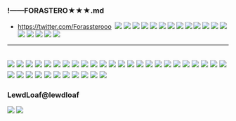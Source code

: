 ### !——FORASTERO★★★.md
- https://twitter.com/Forassterooo
![]()
![](https://pbs.twimg.com/media/EHCAZMOWkAIioUJ?format=jpg&name=4096x4096)
![](https://pbs.twimg.com/media/EFQUjvEWkAcYjeY?format=jpg&name=4096x4096)
![](https://pbs.twimg.com/media/EGNsEvOUcAAsSc9?format=jpg&name=4096x4096)
![](https://pbs.twimg.com/media/EGyrgrOWoAAlwYO?format=jpg&name=4096x4096)
![](https://pbs.twimg.com/media/EGyrgrPX4AAx9Sb?format=jpg&name=4096x4096)
![](https://pbs.twimg.com/media/EGyrgr_WkAAYSLP?format=jpg&name=4096x4096)
![](https://pbs.twimg.com/media/EGtGNYmX4AAu_QH?format=jpg&name=4096x4096)
![](https://pbs.twimg.com/media/EGi_lTaXkAA_dso?format=jpg&name=4096x4096)
![](https://pbs.twimg.com/media/EGdrdtuX0AEZsm8?format=jpg&name=4096x4096)
![](https://pbs.twimg.com/media/EGdg_yLXkAMZZ5c?format=jpg&name=4096x4096)
![](https://pbs.twimg.com/media/EGI9ZtGXkAABqPd?format=jpg&name=4096x4096)
![](https://pbs.twimg.com/media/EGEysKZWkAUary3?format=jpg&name=4096x4096)
![](https://pbs.twimg.com/media/EGDzvLiXYAI3aip?format=jpg&name=4096x4096)
![](https://pbs.twimg.com/media/EFlOqL-XkAI4rGm?format=jpg&name=4096x4096)
![](https://pbs.twimg.com/media/EEXu8y-XkAENwk8?format=jpg&name=4096x4096)
![](https://pbs.twimg.com/media/EEXu8zVXkAAHQjz?format=jpg&name=4096x4096)
![](https://pbs.twimg.com/media/EEXu8y_WwAEs_co?format=jpg&name=4096x4096)
![](https://pbs.twimg.com/media/EEXu8zmWsAAuqI0?format=jpg&name=4096x4096)
---
![](https://pbs.twimg.com/media/EDpsCtzXYAAGWxh?format=jpg&name=4096x4096)
![](https://pbs.twimg.com/media/EDP5HaLXkAAfHn2?format=jpg&name=4096x4096)
![](https://pbs.twimg.com/media/ECxGcOjX4AIHRHS?format=jpg&name=4096x4096)
![](https://pbs.twimg.com/media/ECm0BQ1XUAAP6zT?format=jpg&name=4096x4096)
![](https://pbs.twimg.com/media/ECDCJORXUAELvLw?format=jpg&name=4096x4096)
![](https://pbs.twimg.com/media/EBkB6vwWsAM9cPf?format=jpg&name=4096x4096)
![](https://pbs.twimg.com/media/EBkB6vyXYAAtDs8?format=jpg&name=4096x4096)
![](https://pbs.twimg.com/media/EBFK_DLWsAE-SB_?format=jpg&name=4096x4096)
![](https://pbs.twimg.com/media/EA1tSN3WkAA0LcZ?format=jpg&name=4096x4096)
![](https://pbs.twimg.com/media/EAwLaGpX4AAa6NT?format=jpg&name=4096x4096)
![](https://pbs.twimg.com/media/D_Jh2b7WwAI-Bxp?format=jpg&name=4096x4096)
![](https://pbs.twimg.com/media/D-_FUkvWwAAX_52?format=jpg&name=4096x4096)
![](https://pbs.twimg.com/media/D-lY1PrW4AEY-KY?format=jpg&name=4096x4096)
![](https://pbs.twimg.com/media/D9xuI0FWwAAwjWG?format=jpg&name=4096x4096)
![](https://pbs.twimg.com/media/D7M8HNKXYAMMLSG?format=jpg&name=4096x4096)
![](https://pbs.twimg.com/media/D6pDmiIWsAIEjbJ?format=jpg&name=4096x4096)
![](https://pbs.twimg.com/media/D4dNkEnW4AI1s_L?format=jpg&name=4096x4096)
![](https://pbs.twimg.com/media/D2R4BneWwAA48EA?format=jpg&name=4096x4096)
![](https://pbs.twimg.com/media/D2NzYrQXQAAb6d3?format=jpg&name=4096x4096)
![](https://pbs.twimg.com/media/D1aQCX_XgAA8P8u?format=jpg&name=4096x4096)
![](https://pbs.twimg.com/media/D1aQII5XcAE-lUH?format=jpg&name=4096x4096)
![](https://pbs.twimg.com/media/D0RqcTNWoAEdc0u?format=jpg&name=4096x4096)
![](https://pbs.twimg.com/media/Dzeu3mdW0AAoMhL?format=jpg&name=4096x4096)
![](https://pbs.twimg.com/media/DyMkygzWwAAYzIc?format=jpg&name=4096x4096)
![](https://pbs.twimg.com/media/Dxt5TuEWwAAk7Ed?format=jpg&name=4096x4096)
![](https://pbs.twimg.com/media/Dxt5WKvWoAEnoZn?format=jpg&name=4096x4096)
![](https://pbs.twimg.com/media/Dtm6YDOW0AAJc2b?format=jpg&name=4096x4096)
![](https://pbs.twimg.com/media/Dtm6ZVdXcAEbSCg?format=jpg&name=4096x4096)
![](https://pbs.twimg.com/media/DtRWuR0WsAAJzqW?format=jpg&name=4096x4096)
![](https://pbs.twimg.com/media/DrCcbo-X4AAZQpi?format=jpg&name=4096x4096)
![](https://pbs.twimg.com/media/DrCcdsMXQAAfd0U?format=jpg&name=4096x4096)
![](https://pbs.twimg.com/media/DqoyqljWoAEjtjU?format=jpg&name=4096x4096)
![](https://pbs.twimg.com/media/Dor22EPXgAACYab?format=jpg&name=4096x4096)
![](https://pbs.twimg.com/media/DkQ1f82X0AACoz_?format=jpg&name=4096x4096)
![](https://pbs.twimg.com/media/DkQ1ua_W4AgUz9B?format=jpg&name=4096x4096)
---
### LewdLoaf@lewdloaf
![](https://pbs.twimg.com/media/D7ltLouW0AAb5YJ?format=jpg&name=4096x4096)
![](https://pbs.twimg.com/media/D4s_egmWkAAC5Mh?format=jpg&name=4096x4096)
